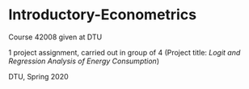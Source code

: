# Introductory-Econometrics
Course 42008 given at DTU

1 project assignment, carried out in group of 4 (Project title: *Logit and Regression Analysis of Energy Consumption*)

DTU, Spring 2020
